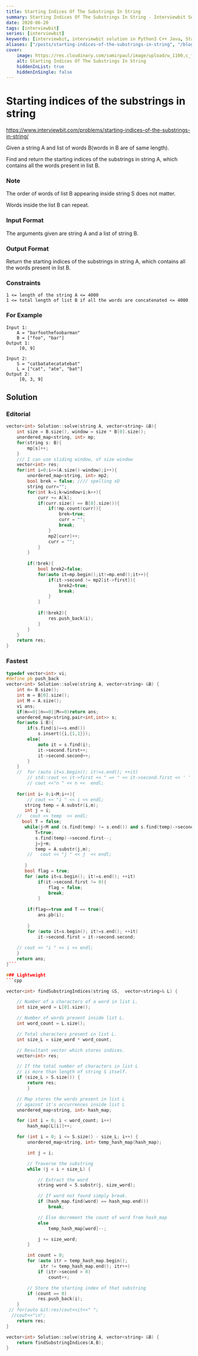 ```yaml
---
title: Starting Indices Of The Substrings In String
summary: Starting Indices Of The Substrings In String - Interviewbit Solution Explained
date: 2020-06-20
tags: [interviewbit]
series: [interviewbit]
keywords: [interviewbit, interviewbit solution in Python3 C++ Java, Starting Indices Of The Substrings In String solution]
aliases: ["/posts/starting-indices-of-the-substrings-in-string", "/blog/posts/starting-indices-of-the-substrings-in-string", "/starting-indices-of-the-substrings-in-string"]
cover:
    image: https://res.cloudinary.com/samirpaul/image/upload/w_1100,c_fit,co_rgb:FFFFFF,l_text:Arial_70_bold:Starting Indices Of The Substrings In String - Solution Explained/problem-solving.webp
    alt: Starting Indices Of The Substrings In String
    hiddenInList: true
    hiddenInSingle: false
---
```


# Starting indices of the substrings in string

https://www.interviewbit.com/problems/starting-indices-of-the-substrings-in-string/

Given a string A and list of words B(words in B are of same length).

Find and return the starting indices of the substrings in string A, which contains all the words present in list B.

### Note

The order of words of list B appearing inside string S does not matter.

Words inside the list B can repeat.

### Input Format

The arguments given are string A and a list of string B.

### Output Format

Return the starting indices of the substrings in string A, which contains all the words present in list B.

### Constraints

```
1 <= length of the string A <= 4000
1 <= total length of list B if all the words are concatenated <= 4000
```

### For Example

```
Input 1:
    A = "barfoothefoobarman" 
    B = ["foo", "bar"] 
Output 1:
     [0, 9]

Input 2:
    S = "catbatatecatatebat"
    L = ["cat", "ate", "bat"] 
Output 2:
     [0, 3, 9]
```

## Solution
### Editorial
```cpp
vector<int> Solution::solve(string A, vector<string> &B){
    int size = B.size(), window = size * B[0].size();
    unordered_map<string, int> mp;
    for(string s: B){
        mp[s]++;
    }
    /// I can use sliding window, of size window
    vector<int> res;
    for(int i=0;i<=(A.size()-window);i++){
        unordered_map<string, int> mp2;
        bool brek = false; //// spelling xD
        string curr="";
        for(int k=i;k<window+i;k++){
            curr += A[k];
            if(curr.size() == B[0].size()){
                if(!mp.count(curr)){
                    brek=true;
                    curr = "";
                    break;
                }
                mp2[curr]++;
                curr = "";
            }
        }
        
        if(!brek){
            bool brek2=false;
            for(auto it=mp.begin();it!=mp.end();it++){
                if(it->second != mp2[it->first]){
                    brek2=true;
                    break;
                }
            }
            
            if(!brek2){
                res.push_back(i);
            }
        }
    }
    return res;
}
```

### Fastest
```cpp
typedef vector<int> vi;
#define pb push_back
vector<int> Solution::solve(string A, vector<string> &B) {
    int n= B.size();
    int m = B[0].size();
    int M = A.size();
    vi ans;
    if(m==0||n==0||M==0)return ans;
    unordered_map<string,pair<int,int>> s;
    for(auto i:B){
        if(s.find(i)==s.end())  
            s.insert({i,{1,1}});
        else{
            auto it = s.find(i);
            it->second.first++;
            it->second.second++;
        }
    }
    //  for (auto it=s.begin(); it!=s.end(); ++it)
        // std::cout << it->first << " => " << it->second.first << ' ' << it->second.second << '\n';
        // cout <<"n " << n <<  endl;
    
    for(int i= 0;i<M;i++){
        // cout << "i " << i << endl;
       string temp = A.substr(i,m);
       int j = i;
    //   cout << temp  << endl;
      bool T = false;
       while(j<M and (s.find(temp) != s.end()) and s.find(temp)->second.first>0){
           T=true;
           s.find(temp)->second.first--;
           j=j+m;
           temp = A.substr(j,m);
        //   cout << "j " << j  << endl;
           
       }
       bool flag = true;
       for (auto it=s.begin(); it!=s.end(); ++it)
            if(it->second.first != 0){
                flag = false;
                break;
            }
            
        if(flag==true and T == true){
            ans.pb(i);
            
        }
        for (auto it=s.begin(); it!=s.end(); ++it)
            it->second.first = it->second.second;
            
    // cout << "i " << i << endl;
    }
    return ans;
}```

### Lightweight
```cpp

vector<int> findSubstringIndices(string &S,  vector<string>& L) {

    // Number of a characters of a word in list L.
    int size_word = L[0].size();

    // Number of words present inside list L.
    int word_count = L.size();

    // Total characters present in list L.
    int size_L = size_word * word_count;

    // Resultant vector which stores indices.
    vector<int> res;

    // If the total number of characters in list L
    // is more than length of string S itself.
    if (size_L > S.size()) {
        return res;
        }

    // Map stores the words present in list L
    // against it's occurrences inside list L
    unordered_map<string, int> hash_map;

    for (int i = 0; i < word_count; i++)
        hash_map[L[i]]++;

    for (int i = 0; i <= S.size() - size_L; i++) {
        unordered_map<string, int> temp_hash_map(hash_map);

        int j = i;

        // Traverse the substring
        while (j < i + size_L) {

            // Extract the word
            string word = S.substr(j, size_word);

            // If word not found simply break.
            if (hash_map.find(word) == hash_map.end())
                break;

            // Else decrement the count of word from hash_map
            else
                temp_hash_map[word]--;

            j += size_word;
        }

        int count = 0;
        for (auto itr = temp_hash_map.begin();
             itr != temp_hash_map.end(); itr++)
            if (itr->second > 0)
                count++;

        // Store the starting index of that substring
        if (count == 0)
            res.push_back(i);
    }
 // for(auto &it:res)cout<<it<<" ";
  //cout<<"\n";
    return res;
}

vector<int> Solution::solve(string A, vector<string> &B) {
    return findSubstringIndices(A,B);
}
```
